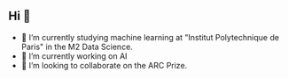 ## Hi 👋
- 🌱 I’m currently studying machine learning at "Institut Polytechnique de Paris" in the M2 Data Science.
- 🔭 I’m currently working on AI
- 👯 I’m looking to collaborate on the ARC Prize.



<!--
**EdwinRou/EdwinRou** is a ✨ _special_ ✨ repository because its `README.md` (this file) appears on your GitHub profile.

Here are some ideas to get you started:

- 🔭 I’m currently working on ...
- 🌱 I’m currently learning ...
- 👯 I’m looking to collaborate on ...
- 🤔 I’m looking for help with ...
- 💬 Ask me about ...
- 📫 How to reach me: ...
- 😄 Pronouns: ...
- ⚡ Fun fact: ...
-->
